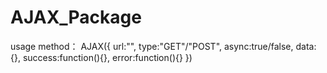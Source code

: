 # AJAX_Package
usage method：
  AJAX({
    url:"",
    type:"GET"/"POST",
    async:true/false,
    data:{},
    success:function(){},
    error:function(){}
  })

